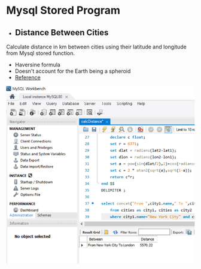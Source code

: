 # Mysql Stored Program



- ## Distance Between Cities

Calculate distance in km between cities using their latitude and longitude from Mysql stored function.


- Haversine formula
- Doesn't account for the Earth being a spheroid
- [Reference](https://stackoverflow.com/questions/27928/calculate-distance-between-two-latitude-longitude-points-haversine-formula "Stack Overflow")



![Example](./img/example.png)
